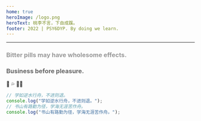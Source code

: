 ```yaml
---
home: true
heroImage: /logo.png
heroText: 桃李不言，下自成蹊。
footer: 2022 | PSY6DYP. By doing we learn.
---
```

<!-- ![logo](/logo.png)-->

---
### <font color="#999999">Bitter pills may have wholesome effects.</font>
### <font color="#666666">Business before pleasure.</font>
:100: :sweat_drops: :surfing_man:

```js
// 学如逆水行舟，不进则退。
console.log("学如逆水行舟，不进则退。");
// 书山有路勤为径，学海无涯苦作舟。
console.log("书山有路勤为径，学海无涯苦作舟。");
``` 